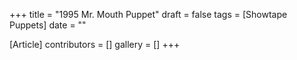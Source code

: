 +++
title = "1995 Mr. Mouth Puppet"
draft = false
tags = [Showtape Puppets]
date = ""

[Article]
contributors = []
gallery = []
+++